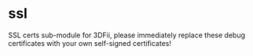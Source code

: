 # ssl
SSL certs sub-module for 3DFii, please immediately replace these debug certificates with your own self-signed certificates!
